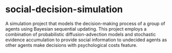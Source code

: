 # social-decision-simulation
A simulation project that models the decision-making process of a group of agents using Bayesian sequential updating. This project employs a combination of probabilistic diffusion-advection models and stochastic evidence accumulation to provide social information to undecided agents as other agents make decisions with psychological costs feature.
